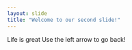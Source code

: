 ```yaml
---
layout: slide
title: "Welcome to our second slide!"
---
```

Life is great
Use the left arrow to go back!
